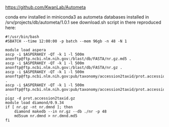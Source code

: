https://github.com/KwanLab/Autometa

conda env installed in miniconda3 as autometa
databases installed in /srv/projects/db/autometa/1.0.1
see download.sh script in there reproduced here:
```
#!/usr/bin/bash
#SBATCH --time 12:00:00 -p batch --mem 96gb -n 48 -N 1

module load aspera
ascp -i $ASPERAKEY -QT -k 1 -l 500m anonftp@ftp.ncbi.nlm.nih.gov:/blast/db/FASTA/nr.gz.md5 .
ascp -i $ASPERAKEY -QT -k 1 -l 500m anonftp@ftp.ncbi.nlm.nih.gov:/blast/db/FASTA/nr.gz .
ascp -i $ASPERAKEY -QT -k 1 -l 500m anonftp@ftp.ncbi.nlm.nih.gov:pub/taxonomy/accession2taxid/prot.accession2taxid.gz.md5 .
ascp -i $ASPERAKEY -QT -k 1 -l 500m anonftp@ftp.ncbi.nlm.nih.gov:pub/taxonomy/accession2taxid/prot.accession2taxid.gz .
pigz -d prot.accession2taxid.gz
module load diamond/0.9.34
if [ nr.gz -nt nr.dmnd ]; then
	diamond makedb --in nr.gz --db ./nr -p 48
	md5sum nr.dmnd > nr.dmnd.md5
fi
```
